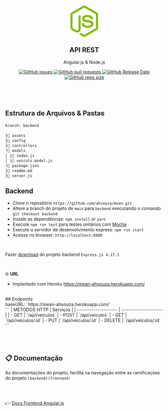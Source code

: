<p align="center">
 <img width="100px" src="assets/node.png" align="center" alt="GitHub Readme Stats" />
 <h2 align="center">API REST</h2>
 <p align="center">
    Angular.js & Node.js</p>
 </p>
  <p align="center">
    <a href="https://github.com/ahsouza/github-readme-stats/actions">
      <img alt="GitHub issues" src="https://img.shields.io/github/issues/ahsouza/mean">
    </a>
    <a href="https://codecov.io/gh/ahsouza/github-readme-stats">
      <img alt="GitHub pull requests" src="https://img.shields.io/github/issues-pr/ahsouza/mean">
    </a>
    <a href="https://a.paddle.com/v2/click/16413/119403?link=1227">
      <img alt="GitHub Release Date" src="https://img.shields.io/github/release-date/ahsouza/mean">
    </a>
    <a href="https://a.paddle.com/v2/click/16413/119403?link=2345">
      <img alt="GitHub repo size" src="https://img.shields.io/github/repo-size/ahsouza/mean">
    </a>
  </p>
</p>

<br>
<br>
<br>

## Estrutura de Arquivos & Pastas

```
branch: backend

├📂 assets
├📂 config
├📂 controllers
└📂 models
│ ├📄 index.js
│ ├📄 veiculo.model.js
└📄 package.json
├📄 readme.md
├📄 server.js
```


## Backend

- Clone o repositório `https://github.com/ahsouza/mean.git` 
- Altere a branch do projeto de `main` para `backend` executando o comando `git checkout backend` 
- Instale as dependências: `npm install` or `yarn`
- Execute `npm run test` para testes unitários com [Mocha](https://karma-runner.github.io/latest/index.html)
- Execute o servidor de desenvolvimento express: `npm run start`
- Acesse no browser: `http://localhost:8080`

<br>

Fazer [download](https://github.com/ahsouza/mean/archive/backend.zip) do projeto backend `Express.js 4.17.1`

<br>

🌐 **URL** 

 - Implantado com Heroku https://mean-ahsouza.herokuapp.com/


<br>
## Endpoints
 <br>
 baseURL: `https://mean-ahsouza.herokuapp.com/`
 <br>
```
| MÉTODOS HTTP         | Serviços             |
| -------------------- | :--------------------|
| - GET                | `/api/veiculos`      
| - POST               | `/api/veiculos`       
| - GET                | `/api/veiculos/:id`  
| - PUT                | `/api/veiculos/:id`  
| - DELETE             | `/api/veiculos/:id`   
```

<br>
<br>
<br>
<br>

## 📋 Documentação

As documentações do projeto, facilita na navegação entre as ramificações do projeto `(backend)(frontend)` 

<br>
<br>

👉 [Docs Frontend Angular.js](https://github.com/ahsouza/mean/tree/frontend)
